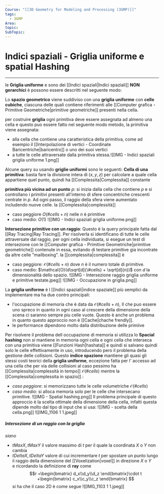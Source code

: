 ```yaml
---
Course: "[[3D Geometry for Modeling and Processing (3GMP)]]"
tags:
  - 3GMP
Area: 
topic: 
SubTopic:
---
```



# Indici spaziali - Griglia uniforme e spatial Hashing
---
le **Griglia uniforme** e sono dei [[Indici spaziali|Indici spaziali]] **NON gerarchici** è possono essere descritti nel seguente modo:

Lo **spazio geometrico** viene suddiviso con una **griglia uniforme** con **celle cubiche**, ciascuna delle quali contiene riferimenti alle [[Computer grafica - Primitive Geometriche|primitive geometriche]] presenti nella cella. 

per costruire **griglia** ogni primitiva deve essere assegnata ad almeno una cella e questo puo essere fatto nel seguente modo metodo, la primitiva viene assegnata:
- alla cella che contiene una caratteristica della primitiva, come ad esempio il [[Interpolazione di vertici - Coordinate Baricentriche|baricentro]] o uno dei suoi vertici 
- a tutte le celle attraversate dalla primitiva stessa.![[IMG - Indici spaziali griglia uniforme 1.png]]


Alcune query su usando **griglie uniformi** sono le seguenti:
**Cella di una primitiva**: basta fare la divisione intera di $(x, y, z)$ per calcolare a quale cella appartiene quel punto, quindi ha [[Complessita|Complessita]] constante

**primitiva più vicina ad un punto** $p$: si inizia dalla cella che contiene $p$ e si controllano i primitivi presenti all'interno di sfere concentriche crescenti centrate in $p$. Ad ogni passo, il raggio della sfera viene aumentato includendo nuove celle. la [[Complessita|complessità]] 
- caso peggiore $O(\#cells + n)$ nelle $n$ è primitive
- caso medio: $O(1)$
![[IMG - Indici spaziali griglia uniforme.png]]

**Intersezione primitive con un raggio**: Questo è la query principale fatta dal [[Ray Tracing|Ray Tracing]].   Per risolverla si identificano di tutte le celle attraversate dal raggio, per ogni cella individuata, si esegue un test di intersezione con le [[Computer grafica - Primitive Geometriche|primitive geometriche]] contenute in essa, evitando di testare primitive gia incontrate da altre celle "mailboxing". 
la [[complessita|complessita]] è 
- caso peggiore: $\mathcal{O}(\#cells + n)$ dove $n$ è il numero totale di primitive.
- caso medio:  $\mathcal{O}(d\sqrt[d]{\#cells} + \sqrt[d]{n})$ con $d$ la dimensionalità dello spazio.
![[IMG - Intersezione raggio griglia uniforme e primitive testate.jpeg]]
![[IMG - Occupazione in griglia.png]]


La **griglia uniforme** è l [[Indici spaziali|indice spaziale]] più semplici da implementare ma ha due contro principali:  
- l'occupazione di memoria che è data da $\mathcal{O}(\#cells + n)$, Il che puo essere uno spreco in quanto in ogni caso al crescere della dimensione della scena ci saranno sempre piu celle vuote. Questo è anche un problema in quanto questo approccio non è [[Cache|chache frendly]].
- le performance dipendono molto dalla distribuzione delle primiive

Per risolvere il problema dell occupazione di memoria si utilizza lo **Spacial hashing** non si mantiene in memoria ogni cella e ogni cella che interseca con una primitiva viene [[Funzioni Hash|hashata]] e quindi si salvano quindi solo le celle effettivamente in uso, introducendo pero il problema della gestione delle collisioni.
Questo **indice spazione** mantiene gli quasi gli stessi costi teorici della **griglia uniforme**, eccezione fatta per l' accesso ad una cella che per via delle collisioni al caso pessimo ha [[Complessita|complessità in tempo]] $\mathcal{O}(\#cells)$ mentre la [[Complessita|complessita in spazio]] :
- *caso peggiore*: si memorizzano tutte le celle volumetriche $\mathcal{O}(\#cells)$
- *caso medio*: si alloca memoria solo per le celle che intersecano primitive.
![[IMG - Spatial hashing.png]]
Il problema principale di questo approccio è la scelta ottimale della dimensione della cella, infatti questa dipende molto dal tipo di input che si usa: 
![[IMG - scelta della cella.png]]
![[IMG_1106 1 1.jpeg]]








##### Intersezione di un raggio con la griglia

_siano_
- $tMaxX,tMaxY$ il valore massimo di $t$ per il quale la coordinata $X$ o $Y$ non cambia
- $tDeltaX,tDeltaY$ valore di cui incrementare $t$ per spostare un punto lungo il raggio della dimensione del [[Voxelization|voxel]] in direzione $X$ o $Y$  
e ricordando la definizione di __ray__ come $$r =\begin{bmatrix}
d_x\\d_y\\d_z
\end{bmatrix}\cdot t +\begin{bmatrix}
c_x\\c_y\\c_z
\end{bmatrix} $$
si ha che il caso 2D è come segue 
![[IMG_1103 1 1.jpeg]]

